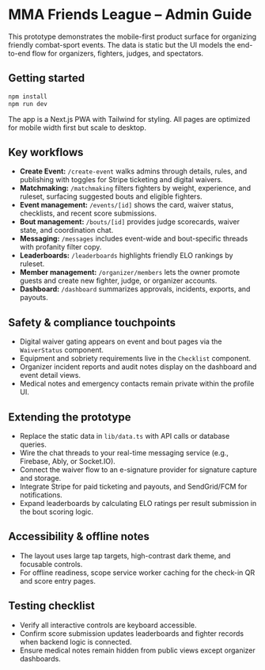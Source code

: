 # MMA Friends League – Admin Guide

This prototype demonstrates the mobile-first product surface for organizing friendly combat-sport events. The data is static but the UI models the end-to-end flow for organizers, fighters, judges, and spectators.

## Getting started

```bash
npm install
npm run dev
```

The app is a Next.js PWA with Tailwind for styling. All pages are optimized for mobile width first but scale to desktop.

## Key workflows

- **Create Event:** `/create-event` walks admins through details, rules, and publishing with toggles for Stripe ticketing and digital waivers.
- **Matchmaking:** `/matchmaking` filters fighters by weight, experience, and ruleset, surfacing suggested bouts and eligible fighters.
- **Event management:** `/events/[id]` shows the card, waiver status, checklists, and recent score submissions.
- **Bout management:** `/bouts/[id]` provides judge scorecards, waiver state, and coordination chat.
- **Messaging:** `/messages` includes event-wide and bout-specific threads with profanity filter copy.
- **Leaderboards:** `/leaderboards` highlights friendly ELO rankings by ruleset.
- **Member management:** `/organizer/members` lets the owner promote guests and create new fighter, judge, or organizer accounts.
- **Dashboard:** `/dashboard` summarizes approvals, incidents, exports, and payouts.

## Safety & compliance touchpoints

- Digital waiver gating appears on event and bout pages via the `WaiverStatus` component.
- Equipment and sobriety requirements live in the `Checklist` component.
- Organizer incident reports and audit notes display on the dashboard and event detail views.
- Medical notes and emergency contacts remain private within the profile UI.

## Extending the prototype

- Replace the static data in `lib/data.ts` with API calls or database queries.
- Wire the chat threads to your real-time messaging service (e.g., Firebase, Ably, or Socket.IO).
- Connect the waiver flow to an e-signature provider for signature capture and storage.
- Integrate Stripe for paid ticketing and payouts, and SendGrid/FCM for notifications.
- Expand leaderboards by calculating ELO ratings per result submission in the bout scoring logic.

## Accessibility & offline notes

- The layout uses large tap targets, high-contrast dark theme, and focusable controls.
- For offline readiness, scope service worker caching for the check-in QR and score entry pages.

## Testing checklist

- Verify all interactive controls are keyboard accessible.
- Confirm score submission updates leaderboards and fighter records when backend logic is connected.
- Ensure medical notes remain hidden from public views except organizer dashboards.

